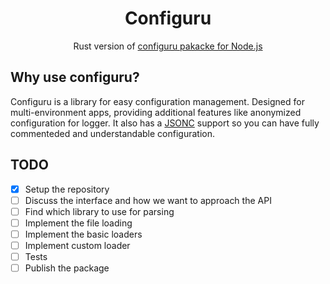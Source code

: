 <div align="center">

# Configuru

Rust version of [configuru pakacke for Node.js](https://github.com/AckeeCZ/configuru)

</div>

## Why use configuru?

Configuru is a library for easy configuration management. Designed for multi-environment apps, providing additional features like anonymized configuration for logger. It also has a [JSONC](https://stackoverflow.com/questions/14851903/what-is-jsonc-are-jsonc-and-json-c-different) support so you can have fully commenteded and understandable configuration.

## TODO
- [x] Setup the repository
- [ ] Discuss the interface and how we want to approach the API
- [ ] Find which library to use for parsing
- [ ] Implement the file loading
- [ ] Implement the basic loaders
- [ ] Implement custom loader
- [ ] Tests
- [ ] Publish the package
